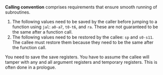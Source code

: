 **Calling convention** comprises requirements that ensure smooth running of subroutines.

1. The following values need to be saved by the caller before jumping to a function using `jal`: `a0-a7`, `t0-t6`, and `ra`. These are not guaranteed to be the same after a function call.
2. The following values need to be restored by the callee: `sp` and `s0-s11`. The callee must restore them because they need to be the same after the function call.

You need to save the save registers. You have to assume the callee will tamper with any and all argument registers and temporary registers. This is often done in a prologue.

